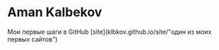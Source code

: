 # Aman Kalbekov
Мои первые шаги в GitHub
[site](klbkov.github.io/site/"один из моих первых сайтов")
